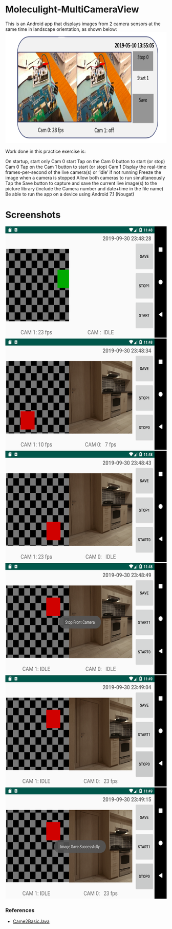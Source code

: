 # Moleculight-MultiCameraView

This is an Android app that displays images from 2 camera sensors at the same time in landscape orientation, as shown below:
<img src="/screenshots/Screenshot from 2019-09-26 20-24-09.png" width="615" height="346" alt="Screenshot"/> 


Work done in this practice exercise is:

On startup, start only Cam 0 start
Tap on the Cam 0 button to start (or stop) Cam 0
Tap on the Cam 1 button to start (or stop) Cam 1
Display the real-time frames-per-second of the live camera(s) or ‘idle’ if not running
Freeze the image when a camera is stopped
Allow both cameras to run simultaneously
Tap the Save button to capture and save the current live image(s) to the picture library (include the
Camera number and date+time in the file name)
Be able to run the app on a device using Android 7.1 (Nougat)

# Screenshots

<img src="/screenshots/Screenshot_1569901709.png" width="615" height="346" alt="Screenshot"/> 
<img src="/screenshots/Screenshot_1569901715.png" width="615" height="346" alt="Screenshot"/> 
<img src="/screenshots/Screenshot_1569901724.png" width="615" height="346" alt="Screenshot"/> 
<img src="/screenshots/Screenshot_1569901730.png" width="615" height="346" alt="Screenshot"/> 
<img src="/screenshots/Screenshot_1569901746.png" width="615" height="346" alt="Screenshot"/> 
<img src="/screenshots/Screenshot_1569901756.png" width="615" height="346" alt="Screenshot"/> 

### References

* [Came2BasicJava](https://github.com/android/camera-samples/tree/master/Camera2BasicJava)
